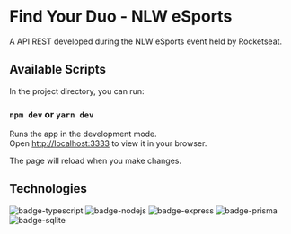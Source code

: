 # Find Your Duo - NLW eSports

A API REST developed during the NLW eSports event held by Rocketseat.

## Available Scripts

In the project directory, you can run:

### `npm dev` or `yarn dev`

Runs the app in the development mode.\
Open [http://localhost:3333](http://localhost:3333) to view it in your browser.

The page will reload when you make changes.

## Technologies

![badge-typescript](https://img.shields.io/badge/TypeScript-007ACC?style=for-the-badge&logo=typescript&logoColor=white)
![badge-nodejs](https://img.shields.io/badge/Node.js-43853D?style=for-the-badge&logo=node.js&logoColor=white)
![badge-express](https://img.shields.io/badge/Express.js-404D59?style=for-the-badge)
![badge-prisma](https://img.shields.io/badge/Prisma-3982CE?style=for-the-badge&logo=Prisma&logoColor=white)
![badge-sqlite](https://img.shields.io/badge/SQLite-07405E?style=for-the-badge&logo=sqlite&logoColor=white)


